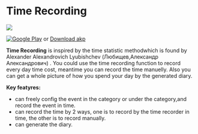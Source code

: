 # Time Recording #

![](https://github.com/yvelabs/time_recording/blob/master/record_my_recorder.png?raw=true)

<a href="https://play.google.com/store/apps/details?id=com.yvelabs.timerecording"><img src="https://a248.e.akamai.net/camo.github.com/a6971ef71ec7ab49a12c1ce343a890efc9047c9b/687474703a2f2f646576656c6f7065722e616e64726f69642e636f6d2f696d616765732f6272616e642f656e5f67656e657269635f7267625f776f5f34352e706e67" alt="Google Play" style="max-width:100%;"></a> or [Download akp](https://github.com/yvelabs/time_recording/blob/master/TimeRecording_v1.0.1.apk "Download akp")

**Time Recording** is inspired by the time statistic methodwhich is found by Alexander Alexandrovich Lyubishchev (Любищев,Александр Александрович) . You could use the time recording function to record every day time cost, meantime you can record the time manuelly. Also you can get a whole picture of how you spend your day by the generated diary.

**Key featyres:**

- can freely config the event in the category or under the category,and record the event in time.
- can record the time by 2 ways, one is  to record by the time recorder in time, the other is to record manually.
- can generate the diary.
